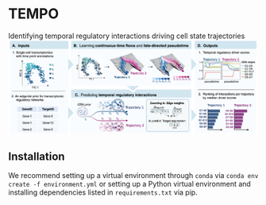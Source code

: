 # TEMPO
Identifying temporal regulatory interactions driving cell state trajectories
![Method schematic](img/method_schematic.png "Method schematic")

## Installation
We recommend setting up a virtual environment through `conda` via `conda env create -f environment.yml` or setting up a Python virtual environment and installing dependencies listed in `requirements.txt` via pip. 
